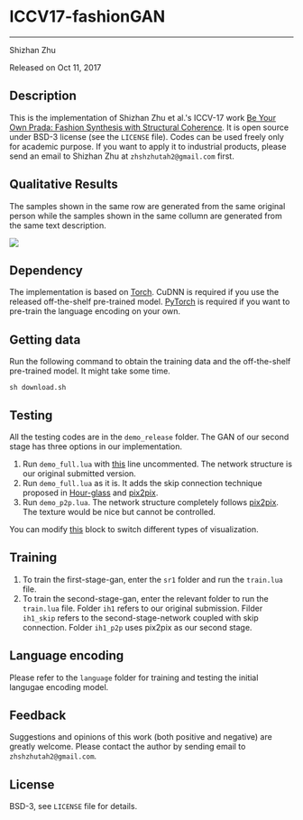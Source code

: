 # ICCV17-fashionGAN
------
Shizhan Zhu

Released on Oct 11, 2017

## Description

This is the implementation of Shizhan Zhu et al.'s ICCV-17 work [Be Your Own Prada: Fashion Synthesis with Structural Coherence](http://openaccess.thecvf.com/content_iccv_2017/html/Zhu_Be_Your_Own_ICCV_2017_paper.html). It is open source under BSD-3 license (see the `LICENSE` file). Codes can be used freely only for academic purpose. If you want to apply it to industrial products, please send an email to Shizhan Zhu at `zhshzhutah2@gmail.com` first.

## Qualitative Results

The samples shown in the same row are generated from the same original person while the samples shown in the same collumn are generated from the same text description.

![](https://raw.githubusercontent.com/zhusz/ICCV17-fashionGAN/master/matrix.png)

## Dependency
The implementation is based on [Torch](https://github.com/torch/torch7). CuDNN is required if you use the released off-the-shelf pre-trained model. [PyTorch](https://github.com/pytorch/pytorch) is required if you want to pre-train the language encoding on your own.

## Getting data
Run the following command to obtain the training data and the off-the-shelf pre-trained model. It might take some time.
```shell
sh download.sh
```

## Testing
All the testing codes are in the `demo_release` folder. The GAN of our second stage has three options in our implementation.
1. Run `demo_full.lua` with [this](https://github.com/zhusz/ICCV17-fashionGAN/blob/master/demo_release/demo_full.lua#L143) line uncommented. The network structure is our original submitted version.
2. Run `demo_full.lua` as it is. It adds the skip connection technique proposed in [Hour-glass](https://github.com/anewell/pose-hg-demo) and [pix2pix](https://github.com/phillipi/pix2pix).
3. Run `demo_p2p.lua`. The network structure completely follows [pix2pix](https://github.com/phillipi/pix2pix). The texture would be nice but cannot be controlled.

You can modify [this](https://github.com/zhusz/ICCV17-fashionGAN/blob/master/demo_release/demo_full.lua#L26) block to switch different types of visualization.

## Training
1. To train the first-stage-gan, enter the `sr1` folder and run the `train.lua` file.
2. To train the second-stage-gan, enter the relevant folder to run the `train.lua` file. Folder `ih1` refers to our original submission. Filder `ih1_skip` refers to the second-stage-network coupled with skip connection. Folder `ih1_p2p` uses pix2pix as our second stage.

## Language encoding
Please refer to the `language` folder for training and testing the initial langugae encoding model.

## Feedback
Suggestions and opinions of this work (both positive and negative) are greatly welcome. Please contact the author by sending email to `zhshzhutah2@gmail.com`.

## License
BSD-3, see `LICENSE` file for details.
